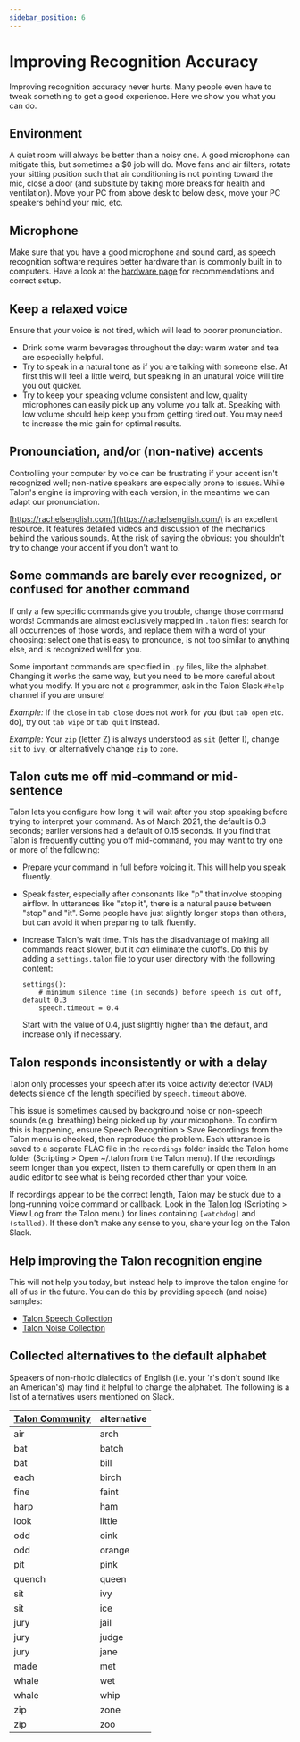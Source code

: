 ```yaml
---
sidebar_position: 6
---
```


# Improving Recognition Accuracy

Improving recognition accuracy never hurts. Many people even have to tweak something to get a good experience. Here we show you what you can do.

## Environment

A quiet room will always be better than a noisy one. A good microphone can mitigate this, but sometimes a $0 job will do. Move fans and air filters, rotate your sitting position such that air conditioning is not pointing toward the mic, close a door (and subsitute by taking more breaks for health and ventilation). Move your PC from above desk to below desk, move your PC speakers behind your mic, etc.

## Microphone

Make sure that you have a good microphone and sound card, as speech recognition software requires better hardware than is commonly built in to computers. Have a look at the [hardware page](./Hardware/hardware.md) for recommendations and correct setup.

## Keep a relaxed voice

Ensure that your voice is not tired, which will lead to poorer pronunciation.

- Drink some warm beverages throughout the day: warm water and tea are especially helpful.
- Try to speak in a natural tone as if you are talking with someone else. At first this will feel a little weird, but speaking in an unatural voice will tire you out quicker.
- Try to keep your speaking volume consistent and low, quality microphones can easily pick up any volume you talk at. Speaking with low volume should help keep you from getting tired out. You may need to increase the mic gain for optimal results.

## Pronounciation, and/or (non-native) accents

Controlling your computer by voice can be frustrating if your accent isn't recognized well; non-native speakers are especially prone to issues. While Talon's engine is improving with each version, in the meantime we can adapt our pronunciation.

[https://rachelsenglish.com/](https://rachelsenglish.com/) is an excellent resource. It features detailed videos and discussion of the mechanics behind the various sounds. At the risk of saying the obvious: you shouldn't try to change your accent if you don't want to.

## Some commands are barely ever recognized, or confused for another command

If only a few specific commands give you trouble, change those command words! Commands are almost exclusively mapped in `.talon` files: search for all occurrences of those words, and replace them with a word of your choosing: select one that is easy to pronounce, is not too similar to anything else, and is recognized well for you.

Some important commands are specified in `.py` files, like the alphabet. Changing it works the same way, but you need to be more careful about what you modify. If you are not a programmer, ask in the Talon Slack `#help` channel if you are unsure!

_Example:_ If the `close` in `tab close` does not work for you (but `tab open` etc. do), try out `tab wipe` or `tab quit` instead.

_Example:_ Your `zip` (letter Z) is always understood as `sit` (letter I), change `sit` to `ivy`, or alternatively change `zip` to `zone`.

## Talon cuts me off mid-command or mid-sentence

Talon lets you configure how long it will wait after you stop speaking before trying to interpret your command. As of March 2021, the default is 0.3 seconds; earlier versions had a default of 0.15 seconds. If you find that Talon is frequently cutting you off mid-command, you may want to try one or more of the following:

- Prepare your command in full before voicing it. This will help you speak fluently.

- Speak faster, especially after consonants like "p" that involve stopping airflow. In utterances like "stop it", there is a natural pause between "stop" and "it". Some people have just slightly longer stops than others, but can avoid it when preparing to talk fluently.

- Increase Talon's wait time. This has the disadvantage of making all commands react slower, but it _can_ eliminate the cutoffs. Do this by adding a `settings.talon` file to your user directory with the following content:
  ```talon
  settings():
      # minimum silence time (in seconds) before speech is cut off, default 0.3
      speech.timeout = 0.4
  ```
  Start with the value of 0.4, just slightly higher than the default, and increase only if necessary.

## Talon responds inconsistently or with a delay

Talon only processes your speech after its voice activity detector (VAD) detects silence of the length specified by `speech.timeout` above.

This issue is sometimes caused by background noise or non-speech sounds (e.g. breathing) being picked up by your microphone. To confirm this is happening, ensure Speech Recognition > Save Recordings from the Talon menu is checked, then reproduce the problem. Each utterance is saved to a separate FLAC file in the `recordings` folder inside the Talon home folder (Scripting > Open ~/.talon from the Talon menu). If the recordings seem longer than you expect, listen to them carefully or open them in an audio editor to see what is being recorded other than your voice.

If recordings appear to be the correct length, Talon may be stuck due to a long-running voice command or callback. Look in the [Talon log](troubleshooting#check-the-talon-logs) (Scripting > View Log from the Talon menu) for lines containing `[watchdog]` and `(stalled)`. If these don't make any sense to you, share your log on the Talon Slack.

## Help improving the Talon recognition engine

This will not help you today, but instead help to improve the talon engine for all of us in the future. You can do this by providing speech (and noise) samples:

- [Talon Speech Collection](https://speech.talonvoice.com/)
- [Talon Noise Collection](https://noise.talonvoice.com/)

## Collected alternatives to the default alphabet

Speakers of non-rhotic dialectics of English (i.e. your 'r's don't sound like an American's) may find it helpful to change the alphabet. The following is a list of alternatives users mentioned on Slack.

| [Talon Community](https://github.com/talonhub/community) | alternative |
| -------------------------------------------------------- | ----------- |
| air                                                      | arch        |
| bat                                                      | batch       |
| bat                                                      | bill        |
| each                                                     | birch       |
| fine                                                     | faint       |
| harp                                                     | ham         |
| look                                                     | little      |
| odd                                                      | oink        |
| odd                                                      | orange      |
| pit                                                      | pink        |
| quench                                                   | queen       |
| sit                                                      | ivy         |
| sit                                                      | ice         |
| jury                                                     | jail        |
| jury                                                     | judge       |
| jury                                                     | jane        |
| made                                                     | met         |
| whale                                                    | wet         |
| whale                                                    | whip        |
| zip                                                      | zone        |
| zip                                                      | zoo         |

